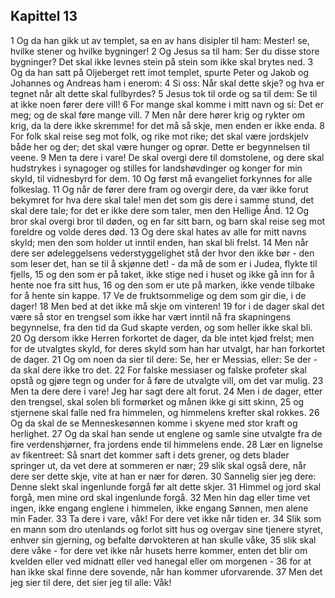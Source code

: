 ## Kapittel 13

1 Og da han gikk ut av templet, sa en av hans disipler til ham: Mester! se, hvilke stener og hvilke bygninger!
2 Og Jesus sa til ham: Ser du disse store bygninger? Det skal ikke levnes stein på stein som ikke skal brytes ned.
3 Og da han satt på Oljeberget rett imot templet, spurte Peter og Jakob og Johannes og Andreas ham i enerom:
4 Si oss: Når skal dette skje? og hva er tegnet når alt dette skal fullbyrdes?
5 Jesus tok til orde og sa til dem: Se til at ikke noen fører dere vill!
6 For mange skal komme i mitt navn og si: Det er meg; og de skal føre mange vill.
7 Men når dere hører krig og rykter om krig, da la dere ikke skremme! for det må så skje, men enden er ikke enda.
8 For folk skal reise seg mot folk, og rike mot rike; det skal være jordskjelv både her og der; det skal være hunger og oprør. Dette er begynnelsen til veene.
9 Men ta dere i vare! De skal overgi dere til domstolene, og dere skal hudstrykes i synagoger og stilles for landshøvdinger og konger for min skyld, til vidnesbyrd for dem.
10 Og først må evangeliet forkynnes for alle folkeslag.
11 Og når de fører dere fram og overgir dere, da vær ikke forut bekymret for hva dere skal tale! men det som gis dere i samme stund, det skal dere tale; for det er ikke dere som taler, men den Hellige Ånd.
12 Og bror skal overgi bror til døden, og en far sitt barn, og barn skal reise seg mot foreldre og volde deres død.
13 Og dere skal hates av alle for mitt navns skyld; men den som holder ut inntil enden, han skal bli frelst.
14 Men når dere ser ødeleggelsens vederstyggelighet stå der hvor den ikke bør - den som leser det, han se til å skjønne det! - da må de som er i Judea, flykte til fjells,
15 og den som er på taket, ikke stige ned i huset og ikke gå inn for å hente noe fra sitt hus,
16 og den som er ute på marken, ikke vende tilbake for å hente sin kappe.
17 Ve de fruktsommelige og dem som gir die, i de dager!
18 Men bed at det ikke må skje om vinteren!
19 for i de dager skal det være så stor en trengsel som ikke har vært inntil nå fra skapningens begynnelse, fra den tid da Gud skapte verden, og som heller ikke skal bli.
20 Og dersom ikke Herren forkortet de dager, da ble intet kjød frelst; men for de utvalgtes skyld, for deres skyld som han har utvalgt, har han forkortet de dager.
21 Og om noen da sier til dere: Se, her er Messias, eller: Se der - da skal dere ikke tro det.
22 For falske messiaser og falske profeter skal opstå og gjøre tegn og under for å føre de utvalgte vill, om det var mulig.
23 Men ta dere dere i vare! Jeg har sagt dere alt forut.
24 Men i de dager, etter den trengsel, skal solen bli formørket og månen ikke gi sitt skinn,
25 og stjernene skal falle ned fra himmelen, og himmelens krefter skal rokkes.
26 Og da skal de se Menneskesønnen komme i skyene med stor kraft og herlighet.
27 Og da skal han sende ut englene og samle sine utvalgte fra de fire verdenshjørner, fra jordens ende til himmelens ende.
28 Lær en lignelse av fikentreet: Så snart det kommer saft i dets grener, og dets blader springer ut, da vet dere at sommeren er nær;
29 slik skal også dere, når dere ser dette skje, vite at han er nær for døren.
30 Sannelig sier jeg dere: Denne slekt skal ingenlunde forgå før alt dette skjer.
31 Himmel og jord skal forgå, men mine ord skal ingenlunde forgå.
32 Men hin dag eller time vet ingen, ikke engang englene i himmelen, ikke engang Sønnen, men alene min Fader.
33 Ta dere i vare, våk! For dere vet ikke når tiden er.
34 Slik som en mann som dro utenlands og forlot sitt hus og overgav sine tjenere styret, enhver sin gjerning, og befalte dørvokteren at han skulle våke,
35 slik skal dere våke - for dere vet ikke når husets herre kommer, enten det blir om kvelden eller ved midnatt eller ved hanegal eller om morgenen -
36 for at han ikke skal finne dere sovende, når han kommer uforvarende.
37 Men det jeg sier til dere, det sier jeg til alle: Våk!
